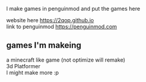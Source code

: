 I make games in penguinmod and put the games here  
  
website here https://2qop.github.io  
link to penguinmod https://penguinmod.com  
  
games I'm makeing  
  -
a minecraft like game (not optimize will remake)  
3d Platformer  
I might make more :p  
